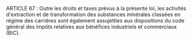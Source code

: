 ARTICLE 67 : Outre les droits et taxes prévus à la présente loi, les
activités d'extraction et de transformation des substances minérales
classées en régime des carrières sont également assujetties aux
dispositions du code général des impôts relatives aux bénéfices
industriels et commerciaux (BIC).
